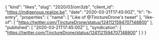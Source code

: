 {
  "kind": "likes",
  "slug": "2020/03/om3zb",
  "client_id": "https://indigenous.realize.be",
  "date": "2020-03-21T17:45:00Z",
  "h": "h-entry",
  "properties": {
    "name": [
      "Like of @TinctureDrone's tweet"
    ],
    "like-of": [
      "https://twitter.com/TinctureDrone/status/1241121594707148800"
    ],
    "published": [
      "2020-03-21T17:45:00Z"
    ],
    "syndication": [
      "https://twitter.com/TinctureDrone/status/1241121594707148800"
    ]
  }
}
